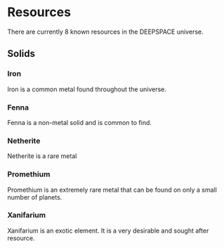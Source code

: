 # Resources

There are currently 8 known resources in the DEEPSPACE universe.

## Solids

### Iron

Iron is a common metal found throughout the universe.

### Fenna

Fenna is a non-metal solid and is common to find.

### Netherite

Netherite is a rare metal

### Promethium

Promethium is an extremely rare metal that can be found on only a small number of planets.

### Xanifarium

Xanifarium is an exotic element. It is a very desirable and sought after resource.

